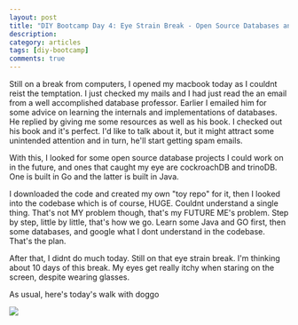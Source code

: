 ```yaml
---
layout: post
title: "DIY Bootcamp Day 4: Eye Strain Break - Open Source Databases and Emails"
description: 
category: articles
tags: [diy-bootcamp]
comments: true
---
```


Still on a break from computers, I opened my macbook today as I couldnt reist the temptation. I just checked my mails and I had just read the an email from a well accomplished database professor. Earlier I emailed him for some advice on learning the internals and implementations of databases. He replied by giving me some resources as well as his book. I checked out his book and it's perfect. I'd like to talk about it, but it might attract some unintended attention and in turn, he'll start getting spam emails.

<!-- more -->

With this, I looked for some open source database projects I could work on in the future, and ones that caught my eye are cockroachDB and trinoDB. One is built in Go and the latter is built in Java.

I downloaded the code and created my own "toy repo" for it, then I looked into the codebase which is of course, HUGE. Couldnt understand a single thing. That's not MY problem though, that's my FUTURE ME's problem. Step by step, little by little, that's how we go. Learn some Java and GO first, then some databases, and google what I dont understand in the codebase. That's the plan.

After that, I didnt do much today. Still on that eye strain break. I'm thinking about 10 days of this break. My eyes get really itchy when staring on the screen, despite wearing glasses.

As usual, here's today's walk with doggo

<img src="https://lh3.googleusercontent.com/CFA1zsg5iHQYyZD9F1JNLlicswS1UqszFo0pU2V0BL_QVMDFNi9imDNWGESgiVzD5QBA_kMYsKGHCpHz1L_uH1BWv5x5SFjLE5EOj-vXrSjmJ0l85Z3c0NEdGkwyayfqQmPocYrsfRI0kzAFoZ9WVE_cetr1s1tP208WHFhoRWnwZVVtFbXhvfRKSiPF6vTR9nIAyf8RGzF0dGdg5WwkPu1ilQtbLh-oFHjDXD5sYmbD5vSp9ZXvum5YTdmHvojN448Sosu5fo-ZtlZyjNyXjVPZFKkBB-UyjVm0LPAnGVC_mL1STrznWe2nFu9hR27UaKAJzqtLZsKVSSyYfKjmwKyi8STQLQm18r1AzAqCrtj2PCxqPeXyqLGbhQ7_V68vzs9nTOlgkjCc2NcH3E_0z9vDqz-h2SJjPiSvHZc_3gegBRNKvSu_ADetD-Go7H8X9fr8uyqpjAvzvOFRIWcper_K1y-WqKmWwmwgHRdb2qpj388COzSHAasp3G73J56cK9oMBcCI0dYRAOW72LgctMH613cDkg99cl1n-XiUBl8Nqg8EAtMPWCzbNKHSSgzjlX8saByE8jCssYodq2Cbr8IEJKTREchGMGdsK6LgroiQC9V8Ew3I9_5xcIPuXN9d0kgs3Z5kQZiZ408dH7gC28-xSw03jp7vCdz1rOCRCaRILwZf9lAHnDvWNpBmFtp_jMRn83lnVwZu6bBF7GsjskN9=w1856-h1392-no?authuser=0">
